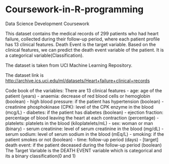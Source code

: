 # Coursework-in-R-programming
Data Science Development Coursework


This dataset contains the medical records of 299 patients who had heart failure, collected during their follow-up period, where each patient profile has 13 clinical features. Death Event is the target variable. Based on the clinical features, we can predict the death event variable of the patient. It is a categorical variable(Classification).

The dataset is taken from UCI Machine Learning Repository.

The dataset link is http://archive.ics.uci.edu/ml/datasets/Heart+failure+clinical+records

Code book of the variables: There are 13 clinical features - age: age of the patient (years) - anaemia: decrease of red blood cells or hemoglobin (boolean) - high blood pressure: if the patient has hypertension (boolean) - creatinine phosphokinase (CPK): level of the CPK enzyme in the blood (mcg/L) - diabetes: if the patient has diabetes (boolean) - ejection fraction: percentage of blood leaving the heart at each contraction (percentage) - platelets: platelets in the blood (kiloplatelets/mL) - sex: woman or man (binary) - serum creatinine: level of serum creatinine in the blood (mg/dL) - serum sodium: level of serum sodium in the blood (mEq/L) - smoking: if the patient smokes or not (boolean) - time: follow-up period (days) - [target] death event: if the patient deceased during the follow-up period (boolean)
The Target Variable is the DEATH EVENT variable which is categorical and its a binary classification(0 and 1)
